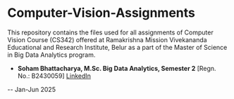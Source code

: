 # Computer-Vision-Assignments
This repository contains the files used for all assignments of Computer Vision Course (CS342) offered at Ramakrishna Mission Vivekananda Educational and Research Institute, Belur as a part of the Master of Science in Big Data Analytics program.

- **Soham Bhattacharya, M.Sc. Big Data Analytics, Semester 2** [Regn. No.: B2430059] [LinkedIn](https://www.linkedin.com/in/bhattacharyasoham026/)

-- Jan-Jun 2025

